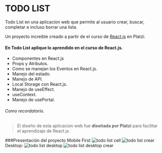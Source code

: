 # TODO LIST
Todo List en una aplicacíon web que permite al usuario crear, buscar, completar e incluso borrar una lista.

Un proyecto increible creado a partir de el curso de [React.js](https://platzi.com/cursos/react/) en Platzi.

#### En Todo List aplique lo aprendido en el curso de React.js.
-  Componentes en React.js
-  Props y Atributos.
- Como se manejan los Eventos en React.js.
- Manejo del estado.
- Manejo de API.
- Local Storage con React.js.
- Manejo de useEffect.
- useContext.
- Manejo de usePortal. 

###### Como recordatorio.
> El diseño de esta aplicacion web fue **diseñada por Platzi** para facilitar el aprendizaje de React.js.

###Presentación del proyecto 
Mobile First
![todo list cell](https://github.com/jesusvittee/todo-list-react/assets/127768350/e64a6af9-2ada-4607-a96e-3603a96320af)
![todo list crear](https://github.com/jesusvittee/todo-list-react/assets/127768350/23122a20-143b-448b-9760-60a0e51f5c28)
Desktop:
![todo list desktop](https://github.com/jesusvittee/todo-list-react/assets/127768350/9de9f778-b6ee-44e1-b8f2-7d4de73a4822)
![todo list desktop crear](https://github.com/jesusvittee/todo-list-react/assets/127768350/4dd84b4d-8feb-45d4-ab31-a5c5359f2f19)
